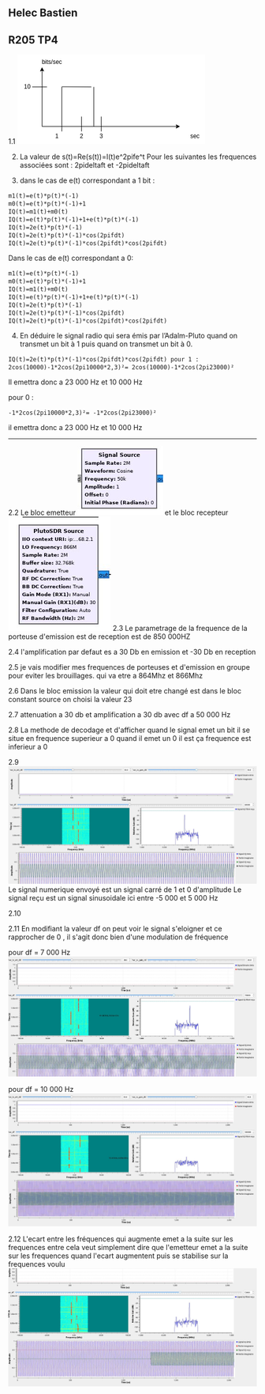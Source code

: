 ## Helec Bastien 
## R205 TP4

1.1 
![alt](tp4.png)

2. La valeur de s(t)=Re(s(t))=I(t)e^2pife^t 
Pour les suivantes les frequences associées sont : 2pideltaft et -2pideltaft

3. dans le cas de e(t) correspondant a 1 bit :
```
m1(t)=e(t)*p(t)*(-1)
m0(t)=e(t)*p(t)*(-1)+1
IQ(t)=m1(t)+m0(t)
IQ(t)=e(t)*p(t)*(-1)+1+e(t)*p(t)*(-1)
IQ(t)=2e(t)*p(t)*(-1)
IQ(t)=2e(t)*p(t)*(-1)*cos(2pifdt)
IQ(t)=2e(t)*p(t)*(-1)*cos(2pifdt)*cos(2pifdt)
```

Dans le cas de e(t) correspondant a 0:
```
m1(t)=e(t)*p(t)*(-1)
m0(t)=e(t)*p(t)*(-1)+1
IQ(t)=m1(t)+m0(t)
IQ(t)=e(t)*p(t)*(-1)+1+e(t)*p(t)*(-1)
IQ(t)=2e(t)*p(t)*(-1)
IQ(t)=2e(t)*p(t)*(-1)*cos(2pifdt)
IQ(t)=2e(t)*p(t)*(-1)*cos(2pifdt)*cos(2pifdt)
```
4. En déduire le signal radio qui sera émis par l’Adalm-Pluto quand on transmet un bit à 1 puis
quand on transmet un bit à 0.
```
IQ(t)=2e(t)*p(t)*(-1)*cos(2pifdt)*cos(2pifdt) pour 1 : 
2cos(10000)-1*2cos(2pi10000*2,3)²= 2cos(10000)-1*2cos(2pi23000)²

```
Il emettra donc a 23 000 Hz et 10 000 Hz

pour 0 : 
```
-1*2cos(2pi10000*2,3)²= -1*2cos(2pi23000)²
```
il emettra donc a 23 000 Hz et 10 000 Hz


--- 
2.2
Le bloc emetteur
![alt](blocemetteur.jpg)
et le bloc recepteur 
![alt](bloc1recepteur.jpg)
2.3
Le parametrage de la frequence de la porteuse d'emission est de reception est de 850 000HZ 

2.4 l'amplification par defaut es a 30 Db en emission et -30 Db en reception

2.5
je vais modifier mes frequences de porteuses et d'emission en groupe pour eviter les brouillages. qui va etre a 864Mhz et 866Mhz 

2.6 
Dans le bloc emission la valeur qui doit etre changé est dans le bloc constant source on choisi la valeur 23

2.7 
attenuation a 30 db et amplification a 30 db 
avec df a 50 000 Hz 

2.8 
La methode de decodage et d'afficher quand le signal emet un bit il se situe en frequence superieur a 0 quand il emet un 0 il est ça frequence est inferieur a 0

2.9 
![alt](screen.jpg)
Le signal numerique envoyé est un signal carré de 1 et 0 d'amplitude
Le signal reçu est un signal sinusoidale ici entre -5 000 et 5 000 Hz

2.10 

2.11 
En modifiant la valeur df on peut voir le signal s'eloigner et ce rapprocher de 0 , il s'agit donc bien d'une modulation de fréquence 

pour df = 7 000 Hz
![alt](screen2.jpg)

pour df = 10 000 Hz
![alt](screen3.jpg)

2.12 L'ecart entre les fréquences qui augmente emet a la suite sur les frequences entre cela veut simplement dire que l'emetteur emet a la suite sur les frequences quand l'ecart augmentent puis se stabilise sur la frequences voulu 
![alt](screen4.jpg)

